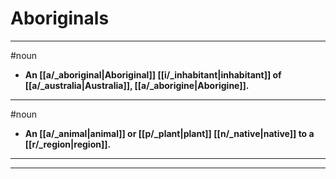 # Aboriginals
---
#noun
- **An [[a/_aboriginal|Aboriginal]] [[i/_inhabitant|inhabitant]] of [[a/_australia|Australia]], [[a/_aborigine|Aborigine]].**
---
#noun
- **An [[a/_animal|animal]] or [[p/_plant|plant]] [[n/_native|native]] to a [[r/_region|region]].**
---
---
